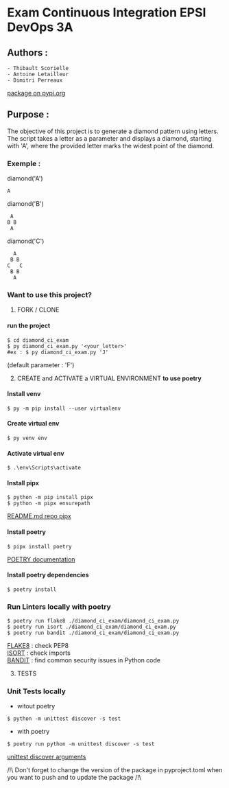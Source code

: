 # Exam Continuous Integration EPSI DevOps 3A
## Authors :
    - Thibault Scorielle 
    - Antoine Letailleur
    - Dimitri Perreaux

[package on pypi.org](https://pypi.org/project/diamond_ci_exam/)


## Purpose :
The objective of this project is to generate a diamond pattern using letters. The script takes a letter as a parameter and displays a diamond, starting with 'A', where the provided letter marks the widest point of the diamond.
### Exemple :
diamond('A')
```
A
```

diamond('B')
```
 A
B B
 A
```

diamond('C')
```
  A
 B B
C   C
 B B
  A
```

### Want to use this project?
1. FORK / CLONE

#### run the project 
```shell
$ cd diamond_ci_exam
$ py diamond_ci_exam.py '<your_letter>'
#ex : $ py diamond_ci_exam.py 'J'
```
(default parameter : 'F')


2. CREATE and ACTIVATE a VIRTUAL ENVIRONMENT **to use poetry**
#### Install venv
```shell
$ py -m pip install --user virtualenv
```
#### Create virtual env
```shell
$ py venv env
```
#### Activate virtual env
```shell
$ .\env\Scripts\activate
```
#### Install pipx
```shell
$ python -m pip install pipx
$ python -m pipx ensurepath
```

[README.md repo pipx](https://github.com/pypa/pipx/blob/main/README.md)
#### Install poetry
```shell
$ pipx install poetry
```
[POETRY documentation](https://python-poetry.org/docs/)
#### Install poetry dependencies
```shell
$ poetry install
```

### Run Linters locally with poetry
```shell
$ poetry run flake8 ./diamond_ci_exam/diamond_ci_exam.py
$ poetry run isort ./diamond_ci_exam/diamond_ci_exam.py
$ poetry run bandit ./diamond_ci_exam/diamond_ci_exam.py
```
[FLAKE8](https://flake8.pycqa.org/en/latest/) : check PEP8\
[ISORT](https://github.com/gforcada/flake8-isort) : check imports\
[BANDIT](https://github.com/tylerwince/flake8-bandit) : find common security issues in Python code

3. TESTS
### Unit Tests locally 
- witout poetry
```shell
$ python -m unittest discover -s test 
```
- with poetry 
```shell
$ poetry run python -m unittest discover -s test 
```

[unittest discover arguments](https://docs.python.org/3/library/unittest.html#unittest-test-discovery)


/!\ Don't forget to change the version of the package in pyproject.toml when you want to push and to update the package /!\